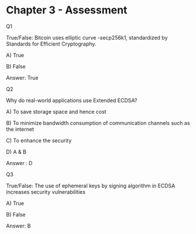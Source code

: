 # Chapter 3 - Assessment

Q1

True/False: Bitcoin uses elliptic curve -secp256k1, standardized by Standards for Efficient Cryptography.

A) True

B) False

Answer: True

Q2

Why do real-world applications use Extended ECDSA?

A) To save storage space and hence cost&#x20;

B) To minimize bandwidth consumption of communication channels such as the internet

C) To enhance the security

D) A & B

Answer : D

Q3

True/False: The use of ephemeral keys by signing algorithm in ECDSA increases security vulnerabilities&#x20;

A) True

B) False

Answer: B

